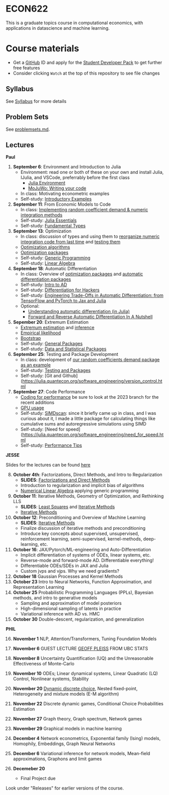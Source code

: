 # ECON622

This is a graduate topics course in computational economics, with applications in datascience and machine learning.

# Course materials
- Get a [GitHub](www.github.com) ID and apply for the [Student Developer Pack](https://education.github.com/pack) to get further free features
- Consider clicking `Watch` at the top of this repository to see file changes

<!-- ## Accessing the VSE syzygy JupyterHub -->
<!-- 1.  Login to https://vse.syzygy.ca/ with your CWL to ensure you can access our JupyterHub -->
<!-- 2.  Click [Here](https://vse.syzygy.ca/jupyter/hub/user-redirect/git-pull?repo=https%3A%2F%2Fgithub.com%2FQuantEcon%2Fquantecon-notebooks-julia&urlpath=lab%2Ftree%2Fquantecon-notebooks-julia) to install the QuantEcon Julia Lectures there -->
<!--     - Later you will need to do a local installation by following the [Getting Started](https://lectures.quantecon.org/jl/getting_started_julia/getting_started.html) but this is a better way to begin -->
<!--     - For support with vse.syzygy.ca, email me@arnavsood.com -->
<!-- 3. To automatically launch the QuantEcon lecture notes on vse.syzygy.ca -->
<!--     - Open the lecture notes in a website (e.g. go to  [Introductory Examples](https://lectures.quantecon.org/jl/getting_started_julia/julia_by_example.html)) -->
<!--     - Hover your mouse over the button "jupyter notebook | run" at the top -->
<!--     - When it pops up a configuration, choose `vse.syzygy.ca (UBC Only)` from the list, move your mouse to somewhere else on the screen -->
<!--     - Now when you click on the "jupyter notebook | run" on any of the Julia lectures (no need to hover again), it will launch in our hub. -->
<!-- 4. Download the extra notebooks from this repository with  [Here](https://vse.syzygy.ca/jupyter/hub/user-redirect/git-pull?repo=https%3A%2F%2Fgithub.com%2Fubcecon%2FECON622_2019&urlpath=lab%2Ftree%2FECON622_2019%2F) -->
<!--     - To update this repository when we create new notebooks, just click on that link again to clone. -->

<!-- In all cases, the reset a notebook, delete it and click on the launch of clone links again. -->

<!-- Most of the course will be taught using Julia, but we will briefly introduce Python (or R) for discussing topics where Julia is not ideal. -->

## Syllabus
See [Syllabus](syllabus.md) for more details


## Problem Sets

See [problemsets.md](problemsets.md).



## Lectures

**Paul**

1. **September 6**: Environment and Introduction to Julia
    - Environment: read one or both of these on your own and install Julia, IJulia, and VSCode, preferrably before the first class
        - [Julia Environment](https://quantecon.github.io/lecture-julia.myst/getting_started_julia/getting_started.html)
        - [MoJuWo: Writing your code](https://modernjuliaworkflows.github.io/pages/writing/)
    - In class: Motivating econometric examples
    - Self-study: [Introductory Examples](https://quantecon.github.io/lecture-julia.myst/getting_started_julia/julia_by_example.html)
2. **September 11**: From Economic Models to Code
   - In class: [Implementing random coefficient demand \& numeric integration methods](https://github.com/ubcecon/ECON622_BLP.jl/blob/main/docs/blp.jmd)
   - Self-study: [Julia Essentials](https://quantecon.github.io/lecture-julia.myst/getting_started_julia/julia_essentials.html)
   - Self-study: [Fundamental Types](https://quantecon.github.io/lecture-julia.myst/getting_started_julia/fundamental_types.html)
3. **September 13**: Optimization
   - In class: discussion of types and using them to [reorganize numeric integration code from last time](https://github.com/ubcecon/ECON622_BLP.jl/blob/main/src/integrate.jl) and [testing them](https://github.com/ubcecon/ECON622_BLP.jl/blob/main/test/runtests.jl)
   - [Optimization algorithms](https://schrimpf.github.io/AnimatedOptimization.jl/optimization/)
   - [Optimization packages](https://quantecon.github.io/lecture-julia.myst/more_julia/optimization_solver_packages.html#Optimization)
   - Self-study: [Generic Programming](https://quantecon.github.io/lecture-julia.myst/more_julia/generic_programming.html)
   - Self-study: [Linear Algebra](https://quantecon.github.io/lecture-julia.myst/tools_and_techniques/linear_algebra.html)
4. **September 18**: Automatic Differentiation
   - In class: Overview of [optimization packages](jmd/opt/optimization_packages.jmd) and [automatic differentiation packages](jmd/opt/autodiff.jmd)
   - Self-study: [Intro to AD](https://quantecon.github.io/lecture-julia.myst/more_julia/optimization_solver_packages.html#Introduction-to-Automatic-Differentiation)
   - Self-study: [Differentiation for Hackers](https://github.com/MikeInnes/diff-zoo)
   - Self-study: [Engineering Trade-Offs in Automatic Differentiation: from TensorFlow and PyTorch to Jax and Julia](http://www.stochasticlifestyle.com/engineering-trade-offs-in-automatic-differentiation-from-tensorflow-and-pytorch-to-jax-and-julia/)
   - Optional:
      - [Understanding automatic differentiation (in Julia)](https://www.youtube.com/watch?v=UqymrMG-Qi4)
      - [Forward and Reverse Automatic Differentiation In A Nutshell](https://rawcdn.githack.com/mitmath/matrixcalc/e90417f46a20bec6d9c743c6b7bf5b178e77913a/automatic_differentiation_done_quick.html)
5. **Sepember 20**: Extremum Estimation
   - [Extremum estimation](https://schrimpf.github.io/GMMInference.jl/extremumEstimation/) and [inference](https://schrimpf.github.io/GMMInference.jl/identificationRobustInference/)
   - [Empirical likelihood](https://schrimpf.github.io/GMMInference.jl/empiricalLikelihood/)
   - [Bootstrap](https://schrimpf.github.io/GMMInference.jl/bootstrap/)
   -  Self-study: [General Packages](https://quantecon.github.io/lecture-julia.myst/more_julia/general_packages.html)
   -  Self-study: [Data and Statistical Packages](https://quantecon.github.io/lecture-julia.myst/more_julia/data_statistical_packages.html)
6. **September 25**: Testing and Package Development
   - In class: development of [our random coefficients demand package as an example](https://github.com/ubcecon/ECON622_BLP.jl)
   - Self-study: [Testing and Packages](https://julia.quantecon.org/software_engineering/testing.html)
   - Self-study: [Git and Github](https://julia.quantecon.org/software_engineering/version_control.html
7. **September 27**: Code Performance
   - [Coding for performance](https://github.com/schrimpf/ARGridBootstrap) be sure to look at the 2023 branch for the recent additions
   - [GPU usage](https://github.com/schrimpf/ARGridBootstrap)
   - Self-study: [SIMDscan](https://github.com/schrimpf/SIMDscan.jl/): since it briefly came up in class, and I was curious about it, I made a little package for calculating things like cumulative sums and autoregressive simulations using SIMD
   - Self-study: [Need for speed](https://julia.quantecon.org/software_engineering/need_for_speed.html
   - Self-study: [Performance Tips](https://docs.julialang.org/en/v1/manual/performance-tips/)

**JESSE**

Slides for the lectures can be found [here](https://ubcecon.github.io/ECON622/lectures/index.html)

8. **October 4th**: Factorizations, Direct Methods, and Intro to Regularization
    - **SLIDES**: [Factorizations and Direct Methods](https://ubcecon.github.io/ECON622/lectures/lectures/factorizations_direct_methods.html)
    - Introduction to regularization and implicit bias of algorithms
    - [Numerical Linear Algebra](https://julia.quantecon.org/tools_and_techniques/numerical_linear_algebra.html) applying generic programming
9.  **October 11**: Iterative Methods, Geometry of Optimization, and Rethinking LLS
    - **SLIDES**: [Least Squares](https://ubcecon.github.io/ECON622/lectures/lectures/least_squares.html) and [Iterative Methods](https://ubcecon.github.io/ECON622/lectures/lectures/iterative_methods.html)
    - [Iterative Methods](https://julia.quantecon.org/tools_and_techniques/iterative_methods_sparsity.html)
10. **October 12**: Preconditioning and Overview of Machine Learning
    - **SLIDES**:  [Iterative Methods](https://ubcecon.github.io/ECON622/lectures/lectures/iterative_methods.html)
    - Finalize discussion of iterative methods and preconditioning
    - Introduce key concepts about supervised, unsupervised, reinforcement learning, semi-supervised, kernel-methods, deep-learning, etc.
11. **October 16**: JAX/Pytorch/ML-engineering and Auto-Differentiation
    - Implicit differentiation of systems of ODEs, linear systems, etc.
    - Reverse-mode and forward-mode AD.  Differentiable everything!
    - Differentiable ODEs/SDEs in JAX and Julia
    - Custom jvps and vjps.  Why we need gradients?
12. **October 18** Gaussian Processes and Kernel Methods
13. **October 23** Intro to Neural Networks, Function Approximation, and Representation Learning
14. **October 25** Probabilistic Programming Languages (PPLs), Bayesian methods, and intro to generative models
    - Sampling and approximation of model posteriors
    - High-dimensional sampling of latents in practice
    - Variational inference with AD vs. HMC
15.  **October 30** Double-descent, regularization, and generalization

**PHIL**

16.  **November 1** NLP, Attention/Transformers, Tuning Foundation Models
17.  **November 6** GUEST LECTURE [GEOFF PLEISS](https://geoffpleiss.com/) FROM UBC STATS
18. **November 8** Uncertainty Quantification (UQ) and the Unreasonable Effectiveness of Monte-Carlo
19. **November 10** ODEs; Linear dynamical systems, Linear Quadratic (LQ) Control, Nonlinear systems, Stability
20. **November 20** [Dynamic discrete choice](https://github.com/UBCECON567/DynamicDiscreteChoice.jl), Nested fixed-point, Heterogeneity and mixture models (E-M algorithm)
21. **November 22** Discrete dynamic games, Conditional Choice Probabilities Estimation
22. **November 27** Graph theory, Graph spectrum, Network games
23. **November 29** Graphical models in machine learning
24. **December 4** Network econometrics, Exponential family (Ising) models, Homophily, Embeddings, Graph Neural Networks
25. **December 6** Variational inference for network models, Mean-field approximations, Graphons and limit games

26. **Decemeber 20**
    - Final Project due


Look under "Releases" for earlier versions of the course.
